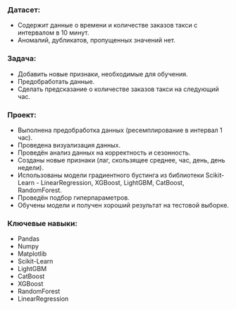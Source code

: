 ### Датасет:
* Содержит данные о времени и количестве заказов такси с интервалом в 10 минут.
* Аномалий, дубликатов, пропущенных значений нет.

### Задача:
* Добавить новые признаки, необходимые для обучения.
* Предобработать данные.
* Сделать предсказание о количестве заказов такси на следующий час.

### Проект:
* Выполнена предобработка данных (ресемплирование в интервал 1 час).
* Проведена визуализация данных.
* Проведён анализ данных на корректность и сезонность.
* Созданы новые признаки (лаг, скользящее среднее, час, день, день недели).
* Использованы модели градиентного бустинга из библиотеки Scikit-Learn - LinearRegression, XGBoost, LightGBM, CatBoost, RandomForest.
* Проведён подбор гиперпараметров.
* Обучены модели и получен хороший результат на тестовой выборке.

### Ключевые навыки:
* Pandas
* Numpy
* Matplotlib
* Scikit-Learn
* LightGBM
* CatBoost
* XGBoost
* RandomForest
* LinearRegression
